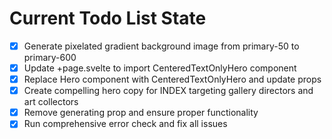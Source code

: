 <!-- DO NOT EDIT - Managed by todo_list tool -->
<!-- Updated: 2025-09-29T08:45:18.899Z -->

# Current Todo List State

- [x] Generate pixelated gradient background image from primary-50 to primary-600
- [x] Update +page.svelte to import CenteredTextOnlyHero component
- [x] Replace Hero component with CenteredTextOnlyHero and update props
- [x] Create compelling hero copy for INDEX targeting gallery directors and art collectors
- [x] Remove generating prop and ensure proper functionality
- [x] Run comprehensive error check and fix all issues

